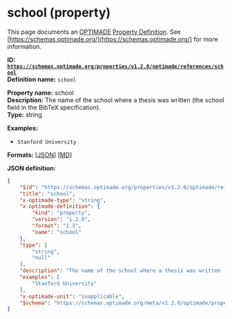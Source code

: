 # school (property)
This page documents an [OPTIMADE](https://www.optimade.org/) [Property Definition](https://schemas.optimade.org/#definitions). See [https://schemas.optimade.org/](https://schemas.optimade.org/) for more information.

**ID: [`https://schemas.optimade.org/properties/v1.2.0/optimade/references/school`](https://schemas.optimade.org/properties/v1.2.0/optimade/references/school)**  
**Definition name:** `school`

**Property name:** school  
**Description:** The name of the school where a thesis was written (the school field in the BibTeX specification).  
**Type:** string  



**Examples:**

- `Stanford University`

**Formats:** [[JSON](school.json)] [[MD](school.md)]

**JSON definition:**

``` json
{
    "$id": "https://schemas.optimade.org/properties/v1.2.0/optimade/references/school",
    "title": "school",
    "x-optimade-type": "string",
    "x-optimade-definition": {
        "kind": "property",
        "version": "1.2.0",
        "format": "1.2",
        "name": "school"
    },
    "type": [
        "string",
        "null"
    ],
    "description": "The name of the school where a thesis was written (the school field in the BibTeX specification).",
    "examples": [
        "Stanford University"
    ],
    "x-optimade-unit": "inapplicable",
    "$schema": "https://schemas.optimade.org/meta/v1.2.0/optimade/property_definition.md"
}
```